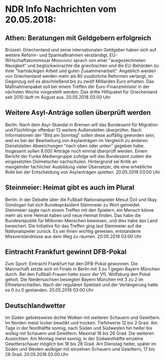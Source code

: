 # NDR Info Nachrichten vom 20.05.2018:


## Athen: Beratungen mit Geldgebern erfolgreich
Brüssel: 			Griechenland und seine internationalen Geldgeber haben sich auf weitere Reform- und Sparmaßnahmen verständigt. EU-Wirtschaftskommissar Moscovici sprach von einer "ausgezeichneten Neuigkeit" und beglückwünschte die griechischen und die EU-Behörden zu ihrer "hartnäckigen Arbeit und guten Zusammenarbeit". Angeblich werden von Griechenland werden mehr als 80 zusätzliche Reformen verlangt, im Gegenzug soll es abschließend bis zu zwölf Milliarden Euro erhalten. Das Maßnahmenpaket soll bei einem Treffen der Euro-Finanzminister in der nächsten Woche vorgestellt werden. Das dritte Hilfspaket für Griechenland seit 2010 läuft im August aus. 20.05.2018 03:00 Uhr 

## Weitere Asyl-Anträge sollen überprüft werden
Berlin: Nach dem Asyl-Skandal in Bremen will das Bundesamt für Migration und Flüchtlinge offenbar 13 weitere Außenstellen überprüfen. Nach Informationen der "Bild am Sonntag" sollen diese auffällig geworden sein, weil es bei der Bearbeitung von Asylanträgen im Vergleich zu anderen Dienststellen Abweichungen "nach oben oder unten" gegeben habe. Insgesamt sollen 8.000 Anträge noch einmal überprüft werden. Einem Bericht der Funke Mediengruppe zufolge will das Bundesamt zudem die eingesetzten Dolmetscher nachschulen. Hintergrund sei Kritik an mangelnder fachlicher Ausbildung vieler Übersetzer, die eine erhebliche Rolle bei der Entscheidung von Asylanträgen spielten. 20.05.2018 03:00 Uhr 

## Steinmeier: Heimat gibt es auch im Plural
Berlin: In der Debatte über die Fußball-Nationalspieler Mesut Özil und Ilkay Gündogan hat sich Bundespräsident Steinmeier zu Wort gemeldet. Steinmeier sagte nach einem Treffen mit den Spielern, ein Mensch könne mehr als eine Heimat haben und neue Heimat finden. Das habe die Bundesrepublik für Millionen Menschen bewiesen, und dies habe das Land bereichert. Die Initiative für das Treffen ging laut Steinmeier auf die Nationalspieler zurück. Es sei ihnen wichtig gewesen, entstandene Missverständnisse aus dem Weg zu räumen. 20.05.2018 03:00 Uhr 

## Eintracht Frankfurt gewinnt DFB-Pokal
Zum Sport:	Eintracht Frankfurt hat den DFB-Pokal gewonnen. Die Mannschaft setzte sich im Finale in Berlin mit 3 zu 1 gegen Bayern München durch. Bei den Fußball-Frauen hatte zuvor der VfL Wolfsburg den Pokal geholt. Die Niedersachsen besiegten Bayern München mit 3 zu 2 im Elfmeterschießen. Nach der regulären Spielzeit und der Verlängerung hatte es 0 zu 0 gestanden. 20.05.2018 03:00 Uhr 

## Deutschlandwetter
Im Süden gebietsweise dichte Wolken mit weiteren Schauern und Gewittern. Im Norden meist locker bewölkt und trocken. Tiefstwerte 12 bis 2 Grad. Am Tage in der Nordhälfte sonnig, nach Süden und Südwesten hin heiter bis wolkig mit Schauern und Gewittern. Maximal 16 bis 26 Grad. Die weiteren Aussichten: Am Montag meist sonnig, in der Südwesthälfte einzelne Gewitterschauer möglich bei 18 bis 28 Grad. Am Dienstag heiter, später im Süden und Westen wolkiger mit einzelnen Schauern und Gewittern, 17 bis 28 Grad. 20.05.2018 03:00 Uhr 
